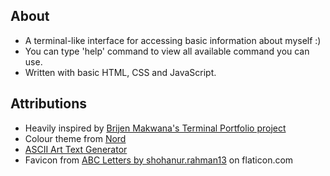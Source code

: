 ## About

- A terminal-like interface for accessing basic information about myself :)
- You can type 'help' command to view all available command you can use.
- Written with basic HTML, CSS and JavaScript.

## Attributions

- Heavily inspired by [Brijen Makwana's Terminal Portfolio project](https://github.com/BrijenMakwana/terminal-portfolio)
- Colour theme from [Nord](https://github.com/nordtheme/nord)
- [ASCII Art Text Generator](https://budavariam.github.io/asciiart-text/)
- Favicon from [ABC Letters by shohanur.rahman13](https://www.flaticon.com/packs/abc-letters-18258511) on flaticon.com
